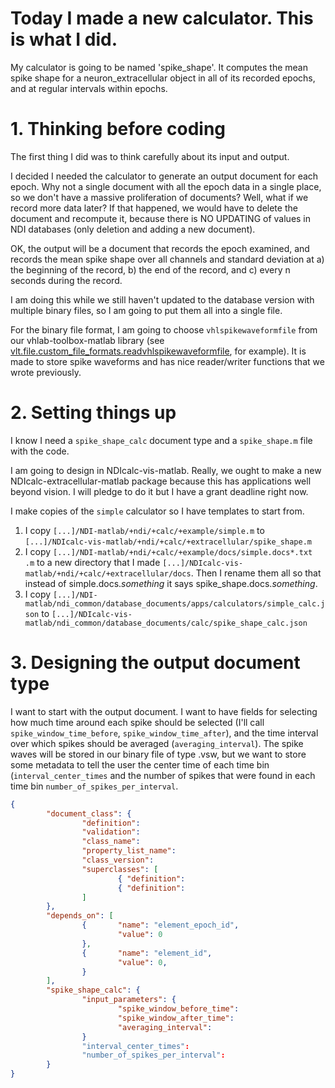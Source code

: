 # Today I made a new calculator. This is what I did.

My calculator is going to be named 'spike_shape'. It computes the mean spike shape for a neuron_extracellular object in all of its recorded epochs, and at regular intervals within epochs.

# 1. Thinking before coding

The first thing I did was to think carefully about its input and output.

I decided I needed the calculator to generate an output document for each epoch. Why not a single document with all the epoch data in a single place, so we don't have a massive proliferation of documents? Well, what if we record more data later? If that happened, we would have to delete the document and recompute it, because there is NO UPDATING of values in NDI databases (only deletion and adding a new document).

OK, the output will be a document that records the epoch examined, and records the mean spike shape over all channels and standard deviation at a) the beginning of the record, b) the end of the record, and c) every n seconds during the record.

I am doing this while we still haven't updated to the database version with multiple binary files, so I am going to put them all into a single file.

For the binary file format, I am going to choose `vhlspikewaveformfile` from our vhlab-toolbox-matlab library (see [vlt.file.custom_file_formats.readvhlspikewaveformfile](https://github.com/VH-Lab/vhlab-toolbox-matlab/blob/master/%2Bvlt/%2Bfile/%2Bcustom_file_formats/readvhlspikewaveformfile.m), for example). It is made to store spike waveforms and has nice reader/writer functions that we wrote previously.

# 2. Setting things up

I know I need a `spike_shape_calc` document type and a `spike_shape.m` file with the code.

I am going to design in NDIcalc-vis-matlab. Really, we ought to make a new NDIcalc-extracellular-matlab package because this has applications well beyond vision. I will pledge to do it but I have a grant deadline right now.

I make copies of the `simple` calculator so I have templates to start from.  

1. I copy `[...]/NDI-matlab/+ndi/+calc/+example/simple.m` to `[...]/NDIcalc-vis-matlab/+ndi/+calc/+extracellular/spike_shape.m`
2. I copy `[...]/NDI-matlab/+ndi/+calc/+example/docs/simple.docs*.txt .m` to a new directory that I made `[...]/NDIcalc-vis-matlab/+ndi/+calc/+extracellular/docs`. Then I rename them all so that instead of simple.docs._something_ it says spike_shape.docs._something_.
3. I copy `[...]/NDI-matlab/ndi_common/database_documents/apps/calculators/simple_calc.json` to `[...]/NDIcalc-vis-matlab/ndi_common/database_documents/calc/spike_shape_calc.json` 

# 3. Designing the output document type

I want to start with the output document. I want to have fields for selecting how much time around each spike should be selected (I'll call `spike_window_time_before`, `spike_window_time_after`), and the time interval over which spikes should be averaged (`averaging_interval`). The spike waves will be stored in our binary file of type .vsw, but we want to store some metadata to tell the user the center time of each time bin (`interval_center_times` and the number of spikes that were found in each time bin `number_of_spikes_per_interval`.

```json
{
        "document_class": {
                "definition":                                           "$NDICALCDOCUMENTPATH\/calc\/spike_shape_calc.json",
                "validation":                                           "$NDICALCSCHEMAPATH\/calc\/spike_shape_calc_shema.json",
                "class_name":                                           "spike_shape_calc",
                "property_list_name":                                   "spike_shape_calc",
                "class_version":                                        1,
                "superclasses": [
                        { "definition":                                 "$NDIDOCUMENTPATH\/ndi_document.json" },
                        { "definition":                                 "$NDIDOCUMENTPATH\/ndi_document_app.json" }
                ]
        },
        "depends_on": [
                {       "name": "element_epoch_id",
                        "value": 0
                },
                {       "name": "element_id",
                        "value": 0,
                }
        ],
        "spike_shape_calc": {
                "input_parameters": {
                        "spike_window_before_time":                                     -0.001,
                        "spike_window_after_time":                                      0.002,
                        "averaging_interval":                                           60
                }
                "interval_center_times":                                                [  ]
                "number_of_spikes_per_interval":                                        [ ]
        }
}
```


